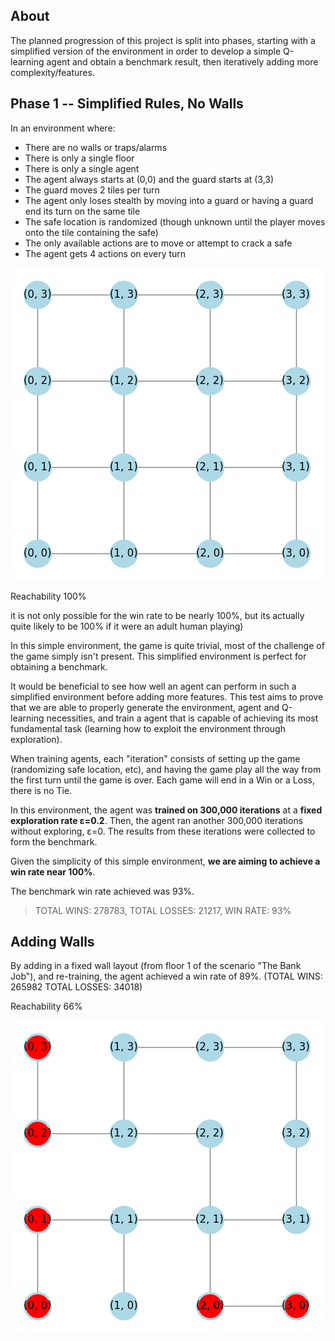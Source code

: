 ## About

The planned progression of this project is split into phases, starting with a simplified version of the environment in order to develop a simple Q-learning agent and obtain a benchmark result, then iteratively adding more complexity/features.

## Phase 1 -- Simplified Rules, No Walls
In an environment where:
- There are no walls or traps/alarms
- There is only a single floor
- There is only a single agent
- The agent always starts at (0,0) and the guard starts at (3,3)
- The guard moves 2 tiles per turn
- The agent only loses stealth by moving into a guard or having a guard end its turn on the same tile
- The safe location is randomized (though unknown until the player moves onto the tile containing the safe)
- The only available actions are to move or attempt to crack a safe
- The agent gets 4 actions on every turn

![alt text](no_walls_layout_floor_1.png)

Reachability 100%

it is not only possible for the win rate to be nearly 100%, but its actually quite likely to be 100% if it were an adult human playing)

In this simple environment, the game is quite trivial, most of the challenge of the game simply isn't present. This simplified environment is perfect for obtaining a benchmark.

It would be beneficial to see how well an agent can perform in such a simplified environment before adding more features. This test aims to prove that we are able to properly generate the environment, agent and Q-learning necessities, and train a agent that is capable of achieving its most fundamental task (learning how to exploit the environment through exploration).

When training agents, each "iteration" consists of setting up the game (randomizing safe location, etc), and having the game play all the way from the first turn until the game is over. Each game will end in a Win or a Loss, there is no Tie.

In this environment, the agent was **trained on 300,000 iterations** at a **fixed exploration rate ε=0.2**.
Then, the agent ran another 300,000 iterations without exploring, ε=0. The results from these iterations were collected to form the benchmark.

Given the simplicity of this simple environment, **we are aiming to achieve a win rate near 100%**.

The benchmark win rate achieved was 93%.

> TOTAL WINS: 278783, TOTAL LOSSES: 21217, WIN RATE: 93%

## Adding Walls



By adding in a fixed wall layout (from floor 1 of the scenario "The Bank Job"), and re-training, the agent achieved a win rate of 89%.
(TOTAL WINS: 265982 TOTAL LOSSES: 34018)

Reachability 66%

![alt text](fixed_wall_layout_floor_1.png)